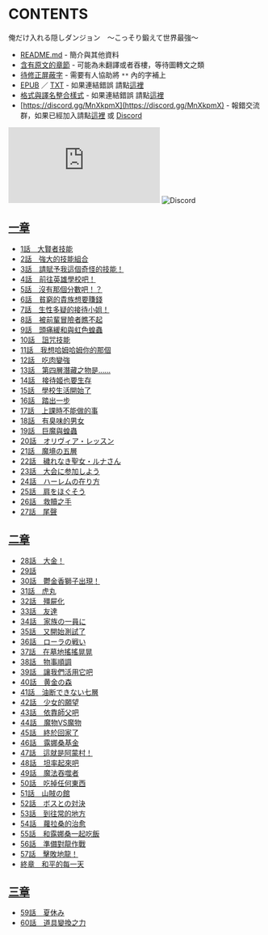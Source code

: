 # CONTENTS

俺だけ入れる隠しダンジョン　〜こっそり鍛えて世界最強〜


- [README.md](README.md) - 簡介與其他資料
- [含有原文的章節](ja.md) - 可能為未翻譯或者吞樓，等待圖轉文之類
- [待修正屏蔽字](%E5%BE%85%E4%BF%AE%E6%AD%A3%E5%B1%8F%E8%94%BD%E5%AD%97.md) - 需要有人協助將 `**` 內的字補上
- [EPUB](https://gitlab.com/demonovel/epub-txt/blob/master/syosetu_out/%E5%8F%AA%E6%9C%89%E6%88%91%E9%80%B2%E5%85%A5%E7%9A%84%E9%9A%B1%E8%97%8F%E5%9C%B0%E4%B8%8B%E5%9F%8E%EF%BD%9E%E6%82%84%E6%82%84%E9%8D%9B%E7%85%89%E6%88%90%E7%82%BA%E4%B8%96%E7%95%8C%E6%9C%80%E5%BC%B7%EF%BD%9E.epub) ／ [TXT](https://gitlab.com/demonovel/epub-txt/blob/master/syosetu_out/out/%E5%8F%AA%E6%9C%89%E6%88%91%E9%80%B2%E5%85%A5%E7%9A%84%E9%9A%B1%E8%97%8F%E5%9C%B0%E4%B8%8B%E5%9F%8E%EF%BD%9E%E6%82%84%E6%82%84%E9%8D%9B%E7%85%89%E6%88%90%E7%82%BA%E4%B8%96%E7%95%8C.out.txt) - 如果連結錯誤 請點[這裡](https://gitlab.com/demonovel/epub-txt/tree/master)
- [格式與譯名整合樣式](https://github.com/bluelovers/node-novel/blob/master/lib/locales/%E4%BF%BA%E3%81%A0%E3%81%91%E5%85%A5%E3%82%8C%E3%82%8B%E9%9A%A0%E3%81%97%E3%83%80%E3%83%B3%E3%82%B8%E3%83%A7%E3%83%B3%E3%80%80%E3%80%9C%E3%81%93%E3%81%A3%E3%81%9D%E3%82%8A%E9%8D%9B%E3%81%88%E3%81%A6%E4%B8%96%E7%95%8C%E6%9C%80%E5%BC%B7%E3%80%9C.ts) - 如果連結錯誤 請點[這裡](https://github.com/bluelovers/node-novel/tree/master/lib/locales)
- [https://discord.gg/MnXkpmX](https://discord.gg/MnXkpmX) - 報錯交流群，如果已經加入請點[這裡](https://discordapp.com/channels/467794087769014273/467794088285175809) 或 [Discord](https://discordapp.com/channels/@me)


![導航目錄](https://chart.apis.google.com/chart?cht=qr&chs=150x150&chl=https://gitee.com/bluelovers/novel/blob/master/syosetu_out/俺だけ入れる隠しダンジョン　〜こっそり鍛えて世界最強〜/導航目錄.md)  ![Discord](https://chart.apis.google.com/chart?cht=qr&chs=150x150&chl=https://discord.gg/MnXkpmX)




## [一章](00000_%E4%B8%80%E7%AB%A0)

- [1話　大賢者技能](00000_%E4%B8%80%E7%AB%A0/1%E8%A9%B1%E3%80%80%E5%A4%A7%E8%B3%A2%E8%80%85%E6%8A%80%E8%83%BD.txt)
- [2話　強大的技能組合](00000_%E4%B8%80%E7%AB%A0/2%E8%A9%B1%E3%80%80%E5%BC%B7%E5%A4%A7%E7%9A%84%E6%8A%80%E8%83%BD%E7%B5%84%E5%90%88.txt)
- [3話　請賦予我這個奇怪的技能！](00000_%E4%B8%80%E7%AB%A0/3%E8%A9%B1%E3%80%80%E8%AB%8B%E8%B3%A6%E4%BA%88%E6%88%91%E9%80%99%E5%80%8B%E5%A5%87%E6%80%AA%E7%9A%84%E6%8A%80%E8%83%BD%EF%BC%81.txt)
- [4話　前往英雄學校吧！](00000_%E4%B8%80%E7%AB%A0/4%E8%A9%B1%E3%80%80%E5%89%8D%E5%BE%80%E8%8B%B1%E9%9B%84%E5%AD%B8%E6%A0%A1%E5%90%A7%EF%BC%81.txt)
- [5話　沒有那個分數吧！？](00000_%E4%B8%80%E7%AB%A0/5%E8%A9%B1%E3%80%80%E6%B2%92%E6%9C%89%E9%82%A3%E5%80%8B%E5%88%86%E6%95%B8%E5%90%A7%EF%BC%81%EF%BC%9F.txt)
- [6話　貧窮的貴族想要賺錢](00000_%E4%B8%80%E7%AB%A0/6%E8%A9%B1%E3%80%80%E8%B2%A7%E7%AA%AE%E7%9A%84%E8%B2%B4%E6%97%8F%E6%83%B3%E8%A6%81%E8%B3%BA%E9%8C%A2.txt)
- [7話　生性多疑的接待小姐！](00000_%E4%B8%80%E7%AB%A0/7%E8%A9%B1%E3%80%80%E7%94%9F%E6%80%A7%E5%A4%9A%E7%96%91%E7%9A%84%E6%8E%A5%E5%BE%85%E5%B0%8F%E5%A7%90%EF%BC%81.txt)
- [8話　被前輩冒險者瞧不起](00000_%E4%B8%80%E7%AB%A0/8%E8%A9%B1%E3%80%80%E8%A2%AB%E5%89%8D%E8%BC%A9%E5%86%92%E9%9A%AA%E8%80%85%E7%9E%A7%E4%B8%8D%E8%B5%B7.txt)
- [9話　頭痛緩和與虹色蝗蟲](00000_%E4%B8%80%E7%AB%A0/9%E8%A9%B1%E3%80%80%E9%A0%AD%E7%97%9B%E7%B7%A9%E5%92%8C%E8%88%87%E8%99%B9%E8%89%B2%E8%9D%97%E8%9F%B2.txt)
- [10話　詛咒技能](00000_%E4%B8%80%E7%AB%A0/10%E8%A9%B1%E3%80%80%E8%A9%9B%E5%92%92%E6%8A%80%E8%83%BD.txt)
- [11話　我想哈姆哈姆你的那個](00000_%E4%B8%80%E7%AB%A0/11%E8%A9%B1%E3%80%80%E6%88%91%E6%83%B3%E5%93%88%E5%A7%86%E5%93%88%E5%A7%86%E4%BD%A0%E7%9A%84%E9%82%A3%E5%80%8B.txt)
- [12話　吃肉變強](00000_%E4%B8%80%E7%AB%A0/12%E8%A9%B1%E3%80%80%E5%90%83%E8%82%89%E8%AE%8A%E5%BC%B7.txt)
- [13話　第四層潛藏之物是……](00000_%E4%B8%80%E7%AB%A0/13%E8%A9%B1%E3%80%80%E7%AC%AC%E5%9B%9B%E5%B1%A4%E6%BD%9B%E8%97%8F%E4%B9%8B%E7%89%A9%E6%98%AF%E2%80%A6%E2%80%A6.txt)
- [14話　接待姬也要生存](00000_%E4%B8%80%E7%AB%A0/14%E8%A9%B1%E3%80%80%E6%8E%A5%E5%BE%85%E5%A7%AC%E4%B9%9F%E8%A6%81%E7%94%9F%E5%AD%98.txt)
- [15話　學校生活開始了](00000_%E4%B8%80%E7%AB%A0/15%E8%A9%B1%E3%80%80%E5%AD%B8%E6%A0%A1%E7%94%9F%E6%B4%BB%E9%96%8B%E5%A7%8B%E4%BA%86.txt)
- [16話　踏出一步](00000_%E4%B8%80%E7%AB%A0/16%E8%A9%B1%E3%80%80%E8%B8%8F%E5%87%BA%E4%B8%80%E6%AD%A5.txt)
- [17話　上課時不能做的事](00000_%E4%B8%80%E7%AB%A0/17%E8%A9%B1%E3%80%80%E4%B8%8A%E8%AA%B2%E6%99%82%E4%B8%8D%E8%83%BD%E5%81%9A%E7%9A%84%E4%BA%8B.txt)
- [18話　有臭味的男女](00000_%E4%B8%80%E7%AB%A0/18%E8%A9%B1%E3%80%80%E6%9C%89%E8%87%AD%E5%91%B3%E7%9A%84%E7%94%B7%E5%A5%B3.txt)
- [19話　巨魔與蝗蟲](00000_%E4%B8%80%E7%AB%A0/19%E8%A9%B1%E3%80%80%E5%B7%A8%E9%AD%94%E8%88%87%E8%9D%97%E8%9F%B2.txt)
- [20話　オリヴィア・レッスン](00000_%E4%B8%80%E7%AB%A0/20%E8%A9%B1%E3%80%80%E3%82%AA%E3%83%AA%E3%83%B4%E3%82%A3%E3%82%A2%E3%83%BB%E3%83%AC%E3%83%83%E3%82%B9%E3%83%B3.txt)
- [21話　魔境の五層](00000_%E4%B8%80%E7%AB%A0/21%E8%A9%B1%E3%80%80%E9%AD%94%E5%A2%83%E3%81%AE%E4%BA%94%E5%B1%A4.txt)
- [22話　穢れなき聖女・ルナさん](00000_%E4%B8%80%E7%AB%A0/22%E8%A9%B1%E3%80%80%E7%A9%A2%E3%82%8C%E3%81%AA%E3%81%8D%E8%81%96%E5%A5%B3%E3%83%BB%E3%83%AB%E3%83%8A%E3%81%95%E3%82%93.txt)
- [23話　大会に参加しよう](00000_%E4%B8%80%E7%AB%A0/23%E8%A9%B1%E3%80%80%E5%A4%A7%E4%BC%9A%E3%81%AB%E5%8F%82%E5%8A%A0%E3%81%97%E3%82%88%E3%81%86.txt)
- [24話　ハーレムの在り方](00000_%E4%B8%80%E7%AB%A0/24%E8%A9%B1%E3%80%80%E3%83%8F%E3%83%BC%E3%83%AC%E3%83%A0%E3%81%AE%E5%9C%A8%E3%82%8A%E6%96%B9.txt)
- [25話　肩をほぐそう](00000_%E4%B8%80%E7%AB%A0/25%E8%A9%B1%E3%80%80%E8%82%A9%E3%82%92%E3%81%BB%E3%81%90%E3%81%9D%E3%81%86.txt)
- [26話　救贖之手](00000_%E4%B8%80%E7%AB%A0/26%E8%A9%B1%E3%80%80%E6%95%91%E8%B4%96%E4%B9%8B%E6%89%8B.txt)
- [27話　尾聲](00000_%E4%B8%80%E7%AB%A0/27%E8%A9%B1%E3%80%80%E5%B0%BE%E8%81%B2.txt)


## [二章](00010_%E4%BA%8C%E7%AB%A0)

- [28話　大金！](00010_%E4%BA%8C%E7%AB%A0/00010_28%E8%A9%B1%E3%80%80%E5%A4%A7%E9%87%91%EF%BC%81.txt)
- [29話](00010_%E4%BA%8C%E7%AB%A0/00020_29%E8%A9%B1.txt)
- [30話　鬱金香獅子出現！](00010_%E4%BA%8C%E7%AB%A0/00030_30%E8%A9%B1%E3%80%80%E9%AC%B1%E9%87%91%E9%A6%99%E7%8D%85%E5%AD%90%E5%87%BA%E7%8F%BE%EF%BC%81.txt)
- [31話　虎丸](00010_%E4%BA%8C%E7%AB%A0/00040_31%E8%A9%B1%E3%80%80%E8%99%8E%E4%B8%B8.txt)
- [32話　殭屍化](00010_%E4%BA%8C%E7%AB%A0/00050_32%E8%A9%B1%E3%80%80%E6%AE%AD%E5%B1%8D%E5%8C%96.txt)
- [33話　友達](00010_%E4%BA%8C%E7%AB%A0/00060_33%E8%A9%B1%E3%80%80%E5%8F%8B%E9%81%94.txt)
- [34話　家族の一員に](00010_%E4%BA%8C%E7%AB%A0/00070_34%E8%A9%B1%E3%80%80%E5%AE%B6%E6%97%8F%E3%81%AE%E4%B8%80%E5%93%A1%E3%81%AB.txt)
- [35話　又開始測試了](00010_%E4%BA%8C%E7%AB%A0/00080_35%E8%A9%B1%E3%80%80%E5%8F%88%E9%96%8B%E5%A7%8B%E6%B8%AC%E8%A9%A6%E4%BA%86.txt)
- [36話　ローラの戦い](00010_%E4%BA%8C%E7%AB%A0/00090_36%E8%A9%B1%E3%80%80%E3%83%AD%E3%83%BC%E3%83%A9%E3%81%AE%E6%88%A6%E3%81%84.txt)
- [37話　在墓地搖搖晃晃](00010_%E4%BA%8C%E7%AB%A0/00100_37%E8%A9%B1%E3%80%80%E5%9C%A8%E5%A2%93%E5%9C%B0%E6%90%96%E6%90%96%E6%99%83%E6%99%83.txt)
- [38話　物事順調](00010_%E4%BA%8C%E7%AB%A0/00110_38%E8%A9%B1%E3%80%80%E7%89%A9%E4%BA%8B%E9%A0%86%E8%AA%BF.txt)
- [39話　讓我們活用它吧](00010_%E4%BA%8C%E7%AB%A0/00120_39%E8%A9%B1%E3%80%80%E8%AE%93%E6%88%91%E5%80%91%E6%B4%BB%E7%94%A8%E5%AE%83%E5%90%A7.txt)
- [40話　黄金の森](00010_%E4%BA%8C%E7%AB%A0/00130_40%E8%A9%B1%E3%80%80%E9%BB%84%E9%87%91%E3%81%AE%E6%A3%AE.txt)
- [41話　油断できない七層](00010_%E4%BA%8C%E7%AB%A0/00140_41%E8%A9%B1%E3%80%80%E6%B2%B9%E6%96%AD%E3%81%A7%E3%81%8D%E3%81%AA%E3%81%84%E4%B8%83%E5%B1%A4.txt)
- [42話　少女的願望](00010_%E4%BA%8C%E7%AB%A0/00150_42%E8%A9%B1%E3%80%80%E5%B0%91%E5%A5%B3%E7%9A%84%E9%A1%98%E6%9C%9B.txt)
- [43話　依靠師父吧](00010_%E4%BA%8C%E7%AB%A0/00160_43%E8%A9%B1%E3%80%80%E4%BE%9D%E9%9D%A0%E5%B8%AB%E7%88%B6%E5%90%A7.txt)
- [44話　魔物VS魔物](00010_%E4%BA%8C%E7%AB%A0/00170_44%E8%A9%B1%E3%80%80%E9%AD%94%E7%89%A9VS%E9%AD%94%E7%89%A9.txt)
- [45話　終於回家了](00010_%E4%BA%8C%E7%AB%A0/00180_45%E8%A9%B1%E3%80%80%E7%B5%82%E6%96%BC%E5%9B%9E%E5%AE%B6%E4%BA%86.txt)
- [46話　露娜桑基金](00010_%E4%BA%8C%E7%AB%A0/00190_46%E8%A9%B1%E3%80%80%E9%9C%B2%E5%A8%9C%E6%A1%91%E5%9F%BA%E9%87%91.txt)
- [47話　這就是阿蒙村！](00010_%E4%BA%8C%E7%AB%A0/00200_47%E8%A9%B1%E3%80%80%E9%80%99%E5%B0%B1%E6%98%AF%E9%98%BF%E8%92%99%E6%9D%91%EF%BC%81.txt)
- [48話　坦率起來吧](00010_%E4%BA%8C%E7%AB%A0/00210_48%E8%A9%B1%E3%80%80%E5%9D%A6%E7%8E%87%E8%B5%B7%E4%BE%86%E5%90%A7.txt)
- [49話　魔法吞噬者](00010_%E4%BA%8C%E7%AB%A0/00220_49%E8%A9%B1%E3%80%80%E9%AD%94%E6%B3%95%E5%90%9E%E5%99%AC%E8%80%85.txt)
- [50話　吃掉任何東西](00010_%E4%BA%8C%E7%AB%A0/00230_50%E8%A9%B1%E3%80%80%E5%90%83%E6%8E%89%E4%BB%BB%E4%BD%95%E6%9D%B1%E8%A5%BF.txt)
- [51話　山賊の館](00010_%E4%BA%8C%E7%AB%A0/00240_51%E8%A9%B1%E3%80%80%E5%B1%B1%E8%B3%8A%E3%81%AE%E9%A4%A8.txt)
- [52話　ボスとの対決](00010_%E4%BA%8C%E7%AB%A0/00250_52%E8%A9%B1%E3%80%80%E3%83%9C%E3%82%B9%E3%81%A8%E3%81%AE%E5%AF%BE%E6%B1%BA.txt)
- [53話　到往常的地方](00010_%E4%BA%8C%E7%AB%A0/00260_53%E8%A9%B1%E3%80%80%E5%88%B0%E5%BE%80%E5%B8%B8%E7%9A%84%E5%9C%B0%E6%96%B9.txt)
- [54話　蘿拉桑的治愈](00010_%E4%BA%8C%E7%AB%A0/00270_54%E8%A9%B1%E3%80%80%E8%98%BF%E6%8B%89%E6%A1%91%E7%9A%84%E6%B2%BB%E6%84%88.txt)
- [55話　和露娜桑一起吃飯](00010_%E4%BA%8C%E7%AB%A0/00280_55%E8%A9%B1%E3%80%80%E5%92%8C%E9%9C%B2%E5%A8%9C%E6%A1%91%E4%B8%80%E8%B5%B7%E5%90%83%E9%A3%AF.txt)
- [56話　準備對龍作戰](00010_%E4%BA%8C%E7%AB%A0/00290_56%E8%A9%B1%E3%80%80%E6%BA%96%E5%82%99%E5%B0%8D%E9%BE%8D%E4%BD%9C%E6%88%B0.txt)
- [57話　擊敗地龍！](00010_%E4%BA%8C%E7%AB%A0/00300_57%E8%A9%B1%E3%80%80%E6%93%8A%E6%95%97%E5%9C%B0%E9%BE%8D%EF%BC%81.txt)
- [終章　和平的每一天](00010_%E4%BA%8C%E7%AB%A0/00310_%E7%B5%82%E7%AB%A0%E3%80%80%E5%92%8C%E5%B9%B3%E7%9A%84%E6%AF%8F%E4%B8%80%E5%A4%A9.txt)


## [三章](00020_%E4%B8%89%E7%AB%A0)

- [59話　夏休み](00020_%E4%B8%89%E7%AB%A0/59%E8%A9%B1%E3%80%80%E5%A4%8F%E4%BC%91%E3%81%BF.txt)
- [60話　道具變換之力](00020_%E4%B8%89%E7%AB%A0/60%E8%A9%B1%E3%80%80%E9%81%93%E5%85%B7%E8%AE%8A%E6%8F%9B%E4%B9%8B%E5%8A%9B.txt)

